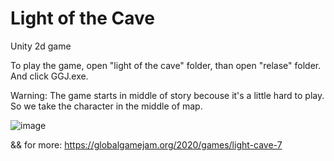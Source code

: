 # Light of the Cave

Unity 2d game
 
To play the game, open "light of the cave" folder, than open "relase" folder. And click GGJ.exe.

Warning: The game starts in middle of story becouse it's a little hard to play. So we take the character in the middle of map. 

![image](https://user-images.githubusercontent.com/53935759/116764016-3c2e1980-aa28-11eb-91b6-daaadb10dfba.png)


&& for more:
https://globalgamejam.org/2020/games/light-cave-7
